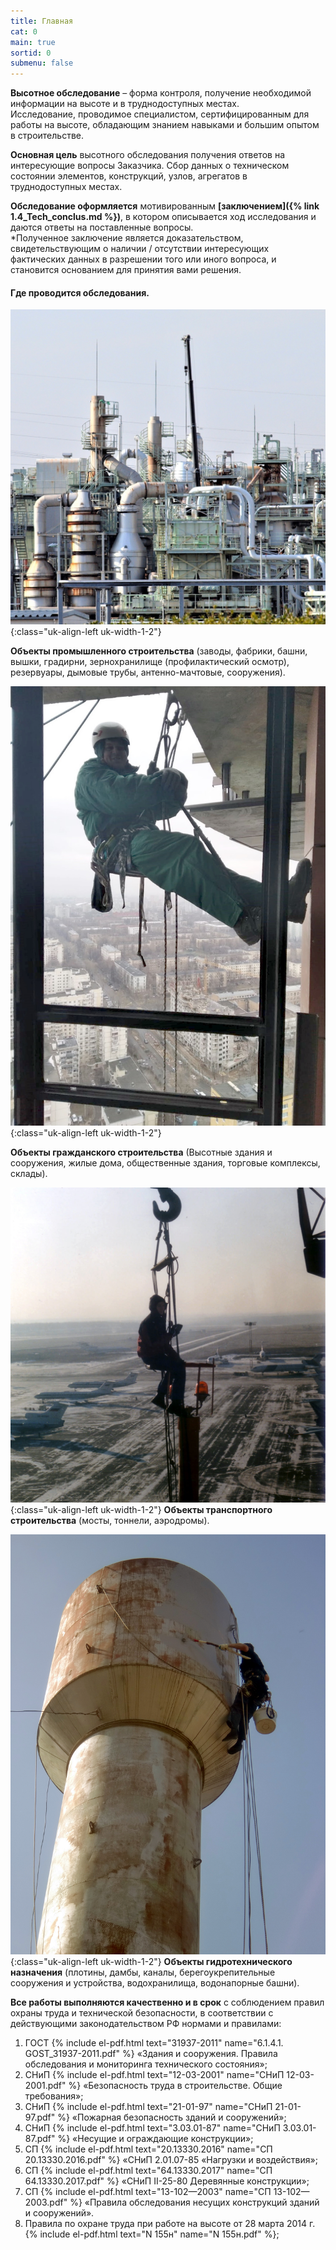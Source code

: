 ```yaml
---
title: Главная
cat: 0
main: true
sortid: 0
submenu: false
---
```


**Высотное обследование** – форма контроля, получение необходимой информации на высоте и в труднодоступных местах.    
Исследование, проводимое специалистом, сертифицированным для работы на высоте, обладающим знанием навыками и большим опытом в строительстве.

**Основная цель** высотного обследования получения ответов на интересующие вопросы Заказчика. Сбор данных о техническом состоянии элементов, конструкций, узлов, агрегатов в труднодоступных местах.

**Обследование оформляется** мотивированным __[заключением]({% link 1.4_Tech_conclus.md %})__, в котором описывается ход исследования и даются ответы на поставленные вопросы.   
*Полученное заключение является доказательством, свидетельствующим о наличии / отсутствии интересующих фактических данных в разрешении того или иного вопроса, и становится основанием для принятия вами решения.

#### Где проводится обследования.

![](/img/0/0.1.1.jpg){:class="uk-align-left uk-width-1-2"}

  
**Объекты промышленного строительства** (заводы, фабрики, башни, вышки, градирни, зернохранилище (профилактический осмотр), резервуары, дымовые трубы, антенно-мачтовые, сооружения).

![](/img/0/0.1.2.00.jpg){:class="uk-align-left uk-width-1-2"}

**Объекты гражданского строительства** (Высотные здания и сооружения, жилые дома, общественные здания, торговые комплексы, склады).
 
![](/img/0/0.1.3.jpg){:class="uk-align-left uk-width-1-2"}
**Объекты транспортного строительства** (мосты, тоннели, аэродромы).    

![](/img/0/0.1.4.jpg){:class="uk-align-left uk-width-1-2"}
**Объекты гидротехнического назначения** (плотины, дамбы, каналы, берегоукрепительные сооружения и устройства, водохранилища, водонапорные башни).   



**Все работы выполняются качественно и в срок** с соблюдением правил охраны труда и технической безопасности, в соответствии с действующими законодательством РФ нормами и правилами:

1. ГОСТ {% include el-pdf.html text="31937-2011" name="6.1.4.1. GOST_31937-2011.pdf" %} «Здания и сооружения. Правила обследования и мониторинга технического состояния»;
2. СНиП {% include el-pdf.html text="12-03-2001" name="СНиП 12-03-2001.pdf" %} «Безопасность труда в строительстве. Общие требования»;    
3. СНиП {% include el-pdf.html text="21-01-97" name="СНиП 21-01-97.pdf" %} «Пожарная безопасность зданий и сооружений»;    
4. СНиП {% include el-pdf.html text="3.03.01-87" name="СНиП 3.03.01-87.pdf" %} «Несущие и ограждающие конструкции»; 
5. СП {% include el-pdf.html text="20.13330.2016" name="СП 20.13330.2016.pdf" %} «СНиП 2.01.07-85 «Нагрузки и воздействия»;    
6. СП {% include el-pdf.html text="64.13330.2017" name="СП 64.13330.2017.pdf" %} «СНиП II-25-80 Деревянные конструкции»;    
7. СП {% include el-pdf.html text="13-102—2003" name="СП 13-102—2003.pdf" %} «Правила обследования несущих конструкций зданий и сооружений».    
8. Правила по охране труда при работе на высоте от 28 марта 2014 г. {% include el-pdf.html text="N 155н" name="N 155н.pdf" %};
